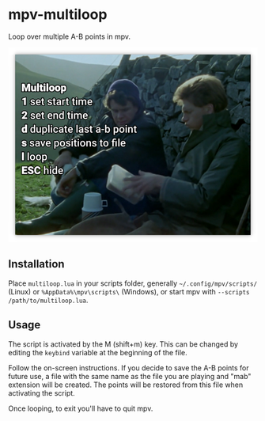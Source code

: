 # mpv-multiloop
Loop over multiple A-B points in mpv.

![screenshot](/img/screenshot.png)

## Installation
Place `multiloop.lua` in your scripts folder, generally `~/.config/mpv/scripts/` (Linux) or `%AppData%\mpv\scripts\` (Windows), or start mpv with `--scripts /path/to/multiloop.lua`.

## Usage
The script is activated by the M (shift+m) key. This can be changed by editing the `keybind` variable at the beginning of the file.

Follow the on-screen instructions.
If you decide to save the A-B points for future use, a file with the same name as the file you are playing and "mab" extension will be created. The points will be restored from this file when activating the script.

Once looping, to exit you'll have to quit mpv.

